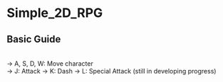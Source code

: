 # Simple_2D_RPG

## Basic Guide
<br>
-> A, S, D, W: Move character
<br>
-> J: Attack
-> K: Dash
-> L: Special Attack (still in developing progress)
